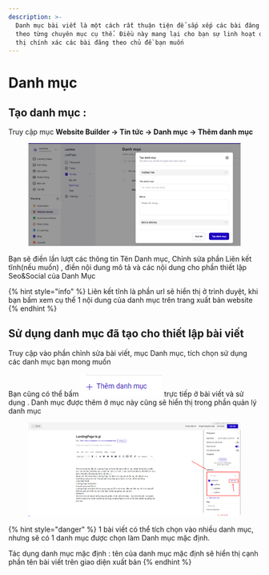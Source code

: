 ```yaml
---
description: >-
  Danh mục bài viết là một cách rất thuận tiện để sắp xếp các bài đăng của bạn
  theo từng chuyên mục cụ thể. Điều này mang lại cho bạn sự linh hoạt để hiển
  thị chính xác các bài đăng theo chủ đề bạn muốn
---
```


# Danh mục

## Tạo danh mục :&#x20;

Truy cập mục **Website Builder -> Tin tức -> Danh mục -> Thêm danh mục**&#x20;

<figure><img src="../../.gitbook/assets/image (1407).png" alt=""><figcaption></figcaption></figure>

Bạn sẽ điền lần lượt các thông tin  Tên Danh mục, Chỉnh sửa phần Liên kết tĩnh(nếu muốn) , điền nội dung mô tả  và các nội dung cho phần thiết lập Seo\&Social của Danh Mục

{% hint style="info" %}
Liên kết tĩnh là phần url sẽ hiển thị ở trình duyệt, khi bạn bấm xem cụ thể 1 nội dung của danh mục trên trang xuất bản website
{% endhint %}



## Sử dụng danh mục đã tạo cho thiết lập bài viết&#x20;

Truy cập vào phần chỉnh sửa bài viết, mục Danh mục, tích chọn sử dụng các danh mục bạn mong muốn

Bạn cũng có thể bấm ![](<../../.gitbook/assets/image (670).png>) trực tiếp ở bài viết và sử dụng . Danh mục được thêm ở mục này cũng sẽ hiển thị trong phần quản lý danh mục&#x20;

<figure><img src="../../.gitbook/assets/image (895).png" alt=""><figcaption></figcaption></figure>



{% hint style="danger" %}
1 bài viết có thể tích chọn vào nhiều danh mục, nhưng sẽ có 1 danh mục được chọn làm Danh mục mặc định.

Tác dụng danh mục mặc định : tên của danh mục mặc định sẽ hiển thị cạnh phần tên bài viết trên giao diện xuất bản&#x20;
{% endhint %}
